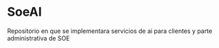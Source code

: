 # SoeAI
Repositorio en que se implementara servicios de ai para clientes y parte administrativa de SOE

